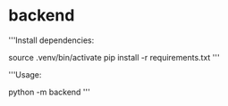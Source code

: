 # backend

'''Install dependencies:

source .venv/bin/activate
pip install -r requirements.txt
'''

'''Usage:

python -m backend
'''